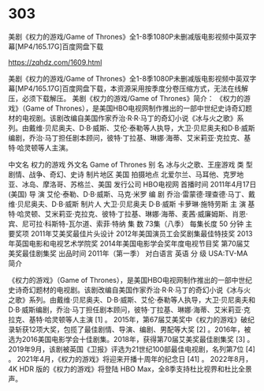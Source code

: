 # 303
美剧《权力的游戏/Game of Thrones》全1-8季1080P未删减版电影视频中英双字幕[MP4/165.17G]百度网盘下载

https://zqhdz.com/1609.html

美剧《权力的游戏/Game of Thrones》全1-8季1080P未删减版电影视频中英双字幕[MP4/165.17G]百度网盘下载，本资源采用按季度分卷压缩方式，无法在线解压，必须下载解压。
美剧《权力的游戏/Game of Thrones》简介：
《权力的游戏》（Game of Thrones），是美国HBO电视网制作推出的一部中世纪史诗奇幻题材的电视剧。该剧改编自美国作家乔治·R·R·马丁的奇幻小说《冰与火之歌》系列。由戴维·贝尼奥夫、D·B·威斯、艾伦·泰勒等人执导，大卫·贝尼奥夫和D·B·威斯编剧，乔治·马丁担任剧本顾问，彼特·丁拉基、琳娜·海蒂、艾米莉亚·克拉克、基特·哈灵顿等人主演。

中文名
权力的游戏
外文名
Game of Thrones
别    名
冰与火之歌、王座游戏
类    型
剧情、战争、奇幻、史诗
制片地区
美国
拍摄地点
北爱尔兰、马耳他、克罗地亚、冰岛、摩洛哥、苏格兰、美国
发行公司
HBO电视网
首播时间
2011年4月17日(美国)
导    演
艾伦·泰勒、D·B·威斯、马克·米罗
编    剧
乔治·雷蒙德·理查德·马丁、戴维·贝尼奥夫、D·B·威斯
制片人
大卫·贝尼奥夫
D·B·威斯
卡萝琳·施特劳斯
主    演
基特·哈灵顿、艾米莉亚·克拉克、彼特·丁拉基、琳娜·海蒂、麦茜·威廉姆斯、肖恩·宾、尼可拉·科斯特-瓦尔道、索菲·特纳
集    数
73集（八季）
每集长度
50 分钟
主要奖项
2011年艾美奖最佳片头设计
2012年美国演员工会奖剧集最佳特技奖
2013年英国电影和电视艺术学院奖
2014年美国电影学会奖年度电视节目奖
第70届艾美奖最佳剧集奖
出品时间
2011年（第一季）
对白语言
英语
分    级
USA:TV-MA
简介

《权力的游戏》（Game of Thrones），是美国HBO电视网制作推出的一部中世纪史诗奇幻题材的电视剧。该剧改编自美国作家乔治·R·R·马丁的奇幻小说《冰与火之歌》系列。由戴维·贝尼奥夫、D·B·威斯、艾伦·泰勒等人执导，大卫·贝尼奥夫和D·B·威斯编剧，乔治·马丁担任剧本顾问，彼特·丁拉基、琳娜·海蒂、艾米莉亚·克拉克、基特·哈灵顿等人主演 [1] 。
2015年，第67届艾美奖中《权力的游戏》破纪录斩获12项大奖，包揽了最佳剧情、导演、编剧、男配等大奖 [2] 。2016年，被选为2016美国电影学会十佳剧集。2018年，获得第70届艾美奖最佳剧集奖 [3] 。
2019年9月，该剧被英国《卫报》评选为21世纪100部最佳电视剧，名列第7位 [4] 。
2021年4月，《权力的游戏》将迎来开播十周年的纪念日 [41] 。
2022年8月，4K HDR 版的《权力的游戏》将登陆 HBO Max，全8季支持杜比视界和杜比全景声。
